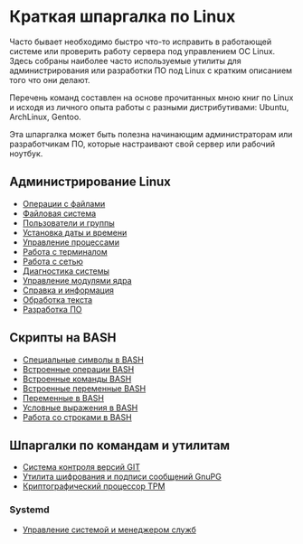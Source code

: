 # Краткая шпаргалка по Linux
Часто бывает необходимо быстро что-то исправить в работающей системе или проверить работу сервера под управлением ОС Linux. Здесь собраны наиболее часто используемые утилиты для администрирования или разработки ПО под Linux с кратким описанием того что они делают.

Перечень команд составлен на основе прочитанных мною книг по Linux и исходя из личного опыта работы с разными дистрибутивами: Ubuntu, ArchLinux, Gentoo.

Эта шпаргалка может быть полезна начинающим администраторам или разработчикам ПО, которые настраивают свой сервер или рабочий ноутбук.

## Администрирование Linux
   * [Операции с файлами](files.md)
   * [Файловая система](filesystem.md)
   * [Пользователи и группы](users.md)
   * [Установка даты и времени](time.md)
   * [Управление процессами](process.md)
   * [Работа с терминалом](terminal.md)
   * [Работа с сетью](network.md)
   * [Диагностика системы](system.md)
   * [Управление модулями ядра](kernel-modules.md)
   * [Справка и информация](help.md)
   * [Обработка текста](text.md)
   * [Разработка ПО](development.md)

## Скрипты на BASH
   * [Специальные символы в BASH](bash/special-symbols.md)
   * [Встроенные операции BASH](bash/operations.md)
   * [Встроенные команды BASH](bash/builtins.md)
   * [Встроенные переменные BASH](bash/shell-variables.md)
   * [Переменные в BASH](bash/variables.md)
   * [Условные выражения в BASH](bash/conditional-expressions.md)
   * [Работа со строками в BASH](bash/string-operations.md)

## Шпаргалки по командам и утилитам
   * [Система контроля версий GIT](tools/git.md)
   * [Утилита шифрования и подписи сообщений GnuPG](tools/gpg.md)
   * [Криптографический процессор TPM](tools/tpm2.md)
### Systemd
   * [Управление системой и менеджером служб](tools/systemd/systemctl.md)

